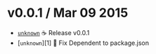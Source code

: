 v0.0.1 / Mar 09 2015
=========================
 * [`unknown`][0] :coffee: Release v0.0.1
 * [`unknown`][1] :bug: Fix Dependent to package.json

[0]: https://github.com/59naga/abigail/commits/master
